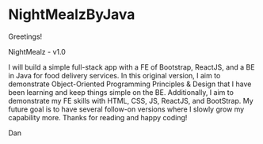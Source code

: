 # NightMealzByJava


Greetings! 

NightMealz - v1.0

I will build a simple full-stack app with a FE of Bootstrap, ReactJS, and a BE in Java for food delivery services. In this original version, I aim to demonstrate Object-Oriented Programming Principles & Design that I have been learning and keep things simple on the BE. Additionally, I aim to demonstrate my FE skills with HTML, CSS, JS, ReactJS, and BootStrap. My future goal is to have several follow-on versions where I slowly grow my capability more. Thanks for reading and happy coding! 

Dan
